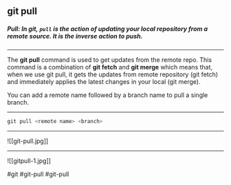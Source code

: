 ## git pull

##### Pull: In git, `pull` is the action of updating your local repository from a remote source. It is the inverse action to push.
***
The **git pull** command is used to get updates from the remote repo. This command is a combination of **git fetch** and **git merge** which means that, when we use git pull, it gets the updates from remote repository (git fetch) and immediately applies the latest changes in your local (git merge).

You can add a remote name followed by a branch name to pull a single branch. 
***
``` javascript
git pull <remote name> <branch>
```


***

![[git-pull.jpg]]

***
![[gitpull-1.jpg]]




#git #git-pull #git-pull 
